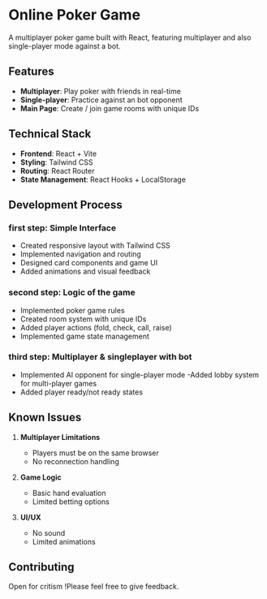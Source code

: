 # Online Poker Game

A multiplayer poker game built with React, featuring multiplayer and also single-player mode against a bot.

##  Features

- **Multiplayer**: Play poker with friends in real-time
- **Single-player**: Practice against an bot opponent
- **Main Page**: Create / join game rooms with unique IDs

##  Technical Stack

- **Frontend**: React + Vite
- **Styling**: Tailwind CSS
- **Routing**: React Router
- **State Management**: React Hooks + LocalStorage
##  Development Process

### first step: Simple Interface
- Created responsive layout with Tailwind CSS
- Implemented navigation and routing
- Designed card components and game UI
- Added animations and visual feedback

### second step:  Logic of the game
- Implemented poker game rules
- Created room system with unique IDs
- Added player actions (fold, check, call, raise)
- Implemented game state management

### third step: Multiplayer & singleplayer with bot
- Implemented AI opponent for single-player mode
-Added lobby system for multi-player games
- Added player ready/not ready states

##  Known Issues

1. **Multiplayer Limitations**
   - Players must be on the same browser
   - No reconnection handling

2. **Game Logic**
   - Basic hand evaluation
   - Limited betting options

3. **UI/UX**
   - No sound
   - Limited animations


##  Contributing

Open for critism !Please feel free to give feedback.
